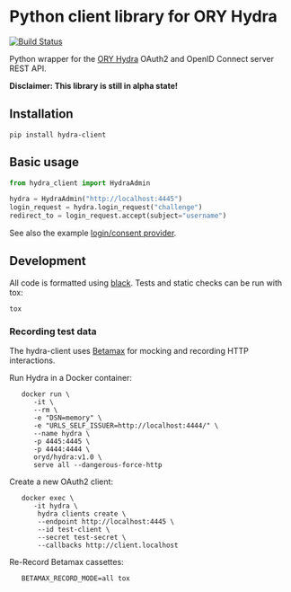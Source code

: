 Python client library for ORY Hydra
===================================

[![Build Status](https://travis-ci.org/westphahl/hydra-client.svg?branch=master)](https://travis-ci.org/westphahl/hydra-client)

Python wrapper for the [ORY Hydra](https://www.ory.sh/docs/hydra/) OAuth2 and
OpenID Connect server REST API.

**Disclaimer: This library is still in alpha state!**

Installation
------------

```
pip install hydra-client
```

Basic usage
-----------

```python
from hydra_client import HydraAdmin

hydra = HydraAdmin("http://localhost:4445")
login_request = hydra.login_request("challenge")
redirect_to = login_request.accept(subject="username")
```

See also the example [login/consent provider](
https://github.com/westphahl/hydra-login-consent-python).

Development
-----------

All code is formatted using [black](https://github.com/ambv/black). Tests and
static checks can be run with tox:

    tox

### Recording test data

The hydra-client uses [Betamax](https://betamax.readthedocs.org/) for mocking
and recording HTTP interactions.

Run Hydra in a Docker container:

```
   docker run \
      -it \
      --rm \
      -e "DSN=memory" \
      -e "URLS_SELF_ISSUER=http://localhost:4444/" \
      --name hydra \
      -p 4445:4445 \
      -p 4444:4444 \
      oryd/hydra:v1.0 \
      serve all --dangerous-force-http
```


Create a new OAuth2 client:

```
   docker exec \
      -it hydra \
       hydra clients create \
       --endpoint http://localhost:4445 \
       --id test-client \
       --secret test-secret \
       --callbacks http://client.localhost
```

Re-Record Betamax cassettes:

```
   BETAMAX_RECORD_MODE=all tox
```
